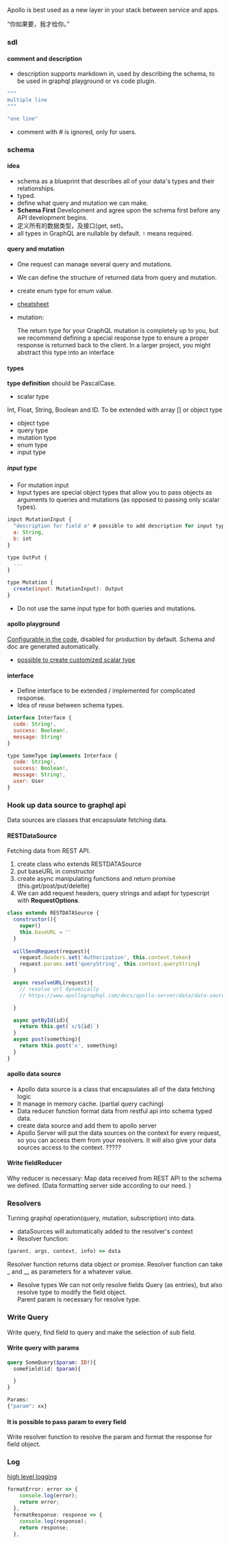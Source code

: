 Apollo is best used as a new layer in your stack between service and apps.

“你如果要，我才给你。”

### sdl
#### comment and description
- description supports markdown in, used by describing the schema, to be used in graphql playground or vs code plugin. 
```graphql
"""
multiple line
"""

"one line"
```

- comment with # is ignored, only for users.

### schema

#### idea

- schema as a blueprint that describes all of your data's types and their relationships.
- typed.
- define what query and mutation we can make.
- **Schema First** Development and agree upon the schema first before any API development begins.
- 定义所有的数据类型，及接口(get, set)。
- all types in GraphQL are nullable by default. `!` means required.

#### query and mutation
- One request can manage several query and mutations.
- We can define the structure of returned data from query and mutation.

- create enum type for enum value.
- [cheatsheet](https://devhints.io/graphql#schema)

- mutation:

  The return type for your GraphQL mutation is completely up to you, but we recommend defining a special response type to ensure a proper response is returned back to the client. In a larger project, you might abstract this type into an interface


#### types

**type definition** should be PascalCase.

- scalar type

Int, Float, String, Boolean and ID. To be extended with array [] or object type

- object type
- query type
- mutation type
- enum type
- input type

##### input type
- For mutation input
- Input types are special object types that allow you to pass objects as arguments to queries and mutations (as opposed to passing only scalar types).

```js
input MutationInput {
  "description for field a" # possible to add description for input type
  a: String,
  b: int
}

type OutPut {
  ...
}

type Mutation {
  create(input: MutationInput): Output
}
```

- Do not use the same input type for both queries and mutations. 

#### apollo playground

  [Configurable in the code](https://www.apollographql.com/docs/apollo-server/testing/graphql-playground/), disabled for production by default. Schema and doc are generated automatically.

- [possible to create customized scalar type](https://www.apollographql.com/docs/apollo-server/schema/scalars-enums)

#### interface
- Define interface to be extended / implemented for complicated response.
- Idea of reuse between schema types.

```js
interface Interface {
  code: String!,
  success: Boolean!,
  message: String!
}

type SomeType implements Interface {
  code: String!,
  success: Boolean!,
  message: String!,
  user: User
}
```

### Hook up data source to graphql api

Data sources are classes that encapsulate fetching data.

#### RESTDataSource

Fetching data from REST API.
1. create class who extends RESTDATASource
2. put baseURL in constructor
3. create async manipulating functions and return promise (this.get/post/put/delelte)
4. We can add request headers, query strings and adapt for typescript with **RequestOptions**.

```js
class extends RESTDATASource {
  constructor(){
    super()
    this.baseURL = ''
  }
  
  willSendRequest(request){
    request.headers.set('Authorization', this.context.token)
    request.params.set('queryString', this.context.queryString)
  }

  async resolveURL(request){
    // resolve url dynamically
    // https://www.apollographql.com/docs/apollo-server/data/data-sources/#resolving-urls-dynamically

  }

  async getById(id){
    return this.get(`x/${id}`)
  }
  async post(something){
    return this.post('x', something)
  }
}
```

#### apollo data source
- Apollo data source is a class that encapsulates all of the data fetching logic
- It manage in memory cache. (partial query caching)
- Data reducer function format data from restful api into schema typed data.
- create data source and add them to apollo server 
- Apollo Server will put the data sources on the context for every request, so you can access them from your resolvers. It will also give your data sources access to the context.  ?????

#### Write fieldReducer
Why reducer is necessary:
Map data received from REST API to the schema we defined. (Data formatting server side according to our need. )

### Resolvers
Turning graphql operation(query, mutation, subscription) into data.

- dataSources will automatically added to the resolver's context
- Resolver function:
```js
(parent, args, context, info) => data
```
Resolver function returns data object or promise.
Resolver function can take _ and __ as parameters for a whatever value.

- Resolve types
We can not only resolve fields Query (as entries), but also resolve type to modify the field object.  
Parent param is necessary for resolve type. 

### Write Query
Write query, find field to query and make the selection of sub field.

#### Write query with params
```graphql
query SomeQuery($param: ID!){
  someField(id: $param){

  }
}

Params: 
{"param": xx}

```

#### It is possible to pass param to every field
Write resolver function to resolve the param and format the response for field object. 

### Log
[high level logging](https://www.apollographql.com/docs/apollo-server/monitoring/metrics/#high-level-logging)

```js
formatError: error => {
    console.log(error);
    return error;
  },
  formatResponse: response => {
    console.log(response);
    return response;
  },
```